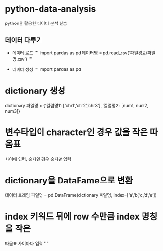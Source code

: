 # python-data-analysis
python을 활용한 데이터 분석 실습

## 데이터 다루기
- 데이터 로드
'''
import pandas as pd
데이터명 =
pd.read_csv(‘파일경로/파일명.csv’)
'''

- 데이터 생성
'''
import pandas as pd
# dictionary 생성
dictionary 파일명
= {‘컬럼명1’: [‘chr1’,’chr2’,’chr3’], ‘컬럼명2’:
[num1, num2, num3]}
# 변수타입이 character인 경우 값을 작은 따옴표
사이에 입력, 숫자인 경우 숫자만 입력
# dictionary을 DataFame으로 변환
데이터 프레임 파일명 =
pd.DataFrame(dictionary 파일명,
index=[‘a’,’b’,’c’,’d’,’e’])
# index 키워드 뒤에 row 수만큼 index 명칭을 작은
따옴표 사이마다 입력
'''
